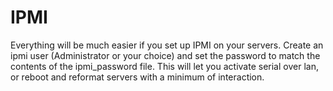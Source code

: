 # IPMI
Everything will be much easier if you set up IPMI on your servers.
Create an ipmi user (Administrator or your choice) and set the
password to match the contents of the ipmi_password file.  This will
let you activate serial over lan, or reboot and reformat servers with
a minimum of interaction.
